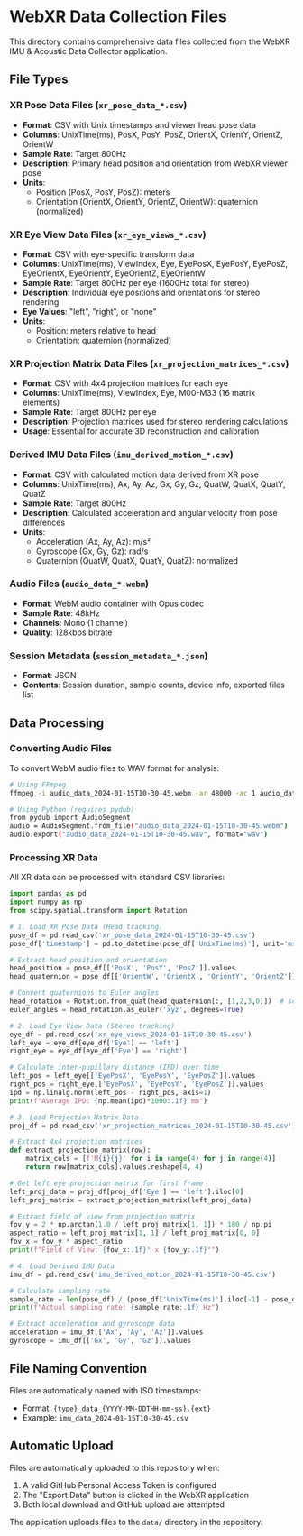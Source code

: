# WebXR Data Collection Files

This directory contains comprehensive data files collected from the WebXR IMU & Acoustic Data Collector application.

## File Types

### XR Pose Data Files (`xr_pose_data_*.csv`)
- **Format**: CSV with Unix timestamps and viewer head pose data
- **Columns**: UnixTime(ms), PosX, PosY, PosZ, OrientX, OrientY, OrientZ, OrientW
- **Sample Rate**: Target 800Hz
- **Description**: Primary head position and orientation from WebXR viewer pose
- **Units**: 
  - Position (PosX, PosY, PosZ): meters
  - Orientation (OrientX, OrientY, OrientZ, OrientW): quaternion (normalized)

### XR Eye View Data Files (`xr_eye_views_*.csv`)
- **Format**: CSV with eye-specific transform data
- **Columns**: UnixTime(ms), ViewIndex, Eye, EyePosX, EyePosY, EyePosZ, EyeOrientX, EyeOrientY, EyeOrientZ, EyeOrientW
- **Sample Rate**: Target 800Hz per eye (1600Hz total for stereo)
- **Description**: Individual eye positions and orientations for stereo rendering
- **Eye Values**: "left", "right", or "none"
- **Units**: 
  - Position: meters relative to head
  - Orientation: quaternion (normalized)

### XR Projection Matrix Data Files (`xr_projection_matrices_*.csv`)
- **Format**: CSV with 4x4 projection matrices for each eye
- **Columns**: UnixTime(ms), ViewIndex, Eye, M00-M33 (16 matrix elements)
- **Sample Rate**: Target 800Hz per eye
- **Description**: Projection matrices used for stereo rendering calculations
- **Usage**: Essential for accurate 3D reconstruction and calibration

### Derived IMU Data Files (`imu_derived_motion_*.csv`)
- **Format**: CSV with calculated motion data derived from XR pose
- **Columns**: UnixTime(ms), Ax, Ay, Az, Gx, Gy, Gz, QuatW, QuatX, QuatY, QuatZ
- **Sample Rate**: Target 800Hz
- **Description**: Calculated acceleration and angular velocity from pose differences
- **Units**: 
  - Acceleration (Ax, Ay, Az): m/s²
  - Gyroscope (Gx, Gy, Gz): rad/s
  - Quaternion (QuatW, QuatX, QuatY, QuatZ): normalized

### Audio Files (`audio_data_*.webm`)
- **Format**: WebM audio container with Opus codec
- **Sample Rate**: 48kHz
- **Channels**: Mono (1 channel)
- **Quality**: 128kbps bitrate

### Session Metadata (`session_metadata_*.json`)
- **Format**: JSON
- **Contents**: Session duration, sample counts, device info, exported files list

## Data Processing

### Converting Audio Files
To convert WebM audio files to WAV format for analysis:

```bash
# Using FFmpeg
ffmpeg -i audio_data_2024-01-15T10-30-45.webm -ar 48000 -ac 1 audio_data_2024-01-15T10-30-45.wav

# Using Python (requires pydub)
from pydub import AudioSegment
audio = AudioSegment.from_file("audio_data_2024-01-15T10-30-45.webm")
audio.export("audio_data_2024-01-15T10-30-45.wav", format="wav")
```

### Processing XR Data
All XR data can be processed with standard CSV libraries:

```python
import pandas as pd
import numpy as np
from scipy.spatial.transform import Rotation

# 1. Load XR Pose Data (Head tracking)
pose_df = pd.read_csv('xr_pose_data_2024-01-15T10-30-45.csv')
pose_df['timestamp'] = pd.to_datetime(pose_df['UnixTime(ms)'], unit='ms')

# Extract head position and orientation
head_position = pose_df[['PosX', 'PosY', 'PosZ']].values
head_quaternion = pose_df[['OrientW', 'OrientX', 'OrientY', 'OrientZ']].values

# Convert quaternions to Euler angles
head_rotation = Rotation.from_quat(head_quaternion[:, [1,2,3,0]])  # scipy uses xyzw order
euler_angles = head_rotation.as_euler('xyz', degrees=True)

# 2. Load Eye View Data (Stereo tracking)
eye_df = pd.read_csv('xr_eye_views_2024-01-15T10-30-45.csv')
left_eye = eye_df[eye_df['Eye'] == 'left']
right_eye = eye_df[eye_df['Eye'] == 'right']

# Calculate inter-pupillary distance (IPD) over time
left_pos = left_eye[['EyePosX', 'EyePosY', 'EyePosZ']].values
right_pos = right_eye[['EyePosX', 'EyePosY', 'EyePosZ']].values
ipd = np.linalg.norm(left_pos - right_pos, axis=1)
print(f"Average IPD: {np.mean(ipd)*1000:.1f} mm")

# 3. Load Projection Matrix Data
proj_df = pd.read_csv('xr_projection_matrices_2024-01-15T10-30-45.csv')

# Extract 4x4 projection matrices
def extract_projection_matrix(row):
    matrix_cols = [f'M{i}{j}' for i in range(4) for j in range(4)]
    return row[matrix_cols].values.reshape(4, 4)

# Get left eye projection matrix for first frame
left_proj_data = proj_df[proj_df['Eye'] == 'left'].iloc[0]
left_proj_matrix = extract_projection_matrix(left_proj_data)

# Extract field of view from projection matrix
fov_y = 2 * np.arctan(1.0 / left_proj_matrix[1, 1]) * 180 / np.pi
aspect_ratio = left_proj_matrix[1, 1] / left_proj_matrix[0, 0]
fov_x = fov_y * aspect_ratio
print(f"Field of View: {fov_x:.1f}° x {fov_y:.1f}°")

# 4. Load Derived IMU Data
imu_df = pd.read_csv('imu_derived_motion_2024-01-15T10-30-45.csv')

# Calculate sampling rate
sample_rate = len(pose_df) / (pose_df['UnixTime(ms)'].iloc[-1] - pose_df['UnixTime(ms)'].iloc[0]) * 1000
print(f"Actual sampling rate: {sample_rate:.1f} Hz")

# Extract acceleration and gyroscope data
acceleration = imu_df[['Ax', 'Ay', 'Az']].values
gyroscope = imu_df[['Gx', 'Gy', 'Gz']].values
```

## File Naming Convention

Files are automatically named with ISO timestamps:
- Format: `{type}_data_{YYYY-MM-DDTHH-mm-ss}.{ext}`
- Example: `imu_data_2024-01-15T10-30-45.csv`

## Automatic Upload

Files are automatically uploaded to this repository when:
1. A valid GitHub Personal Access Token is configured
2. The "Export Data" button is clicked in the WebXR application
3. Both local download and GitHub upload are attempted

The application uploads files to the `data/` directory in the repository.
